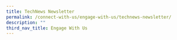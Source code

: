 ```yaml
---
title: TechNews Newsletter
permalink: /connect-with-us/engage-with-us/technews-newsletter/
description: ""
third_nav_title: Engage With Us
---
```

